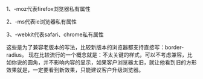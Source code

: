 1、-moz代表firefox浏览器私有属性

2、-ms代表ie浏览器私有属性

3、-webkit代表safari、chrome私有属性

这些是为了兼容老版本的写法，比较新版本的浏览器都支持直接写：border-radius。
现在比较流行的一个概念就是：不太关键的样式，可以不考虑兼容，比如你说的圆角，并不影响内容的显示，如果客户浏览器太旧，就让他看到旧的方形效果就是，一定要看到新效果，只能建议客户升级浏览器。